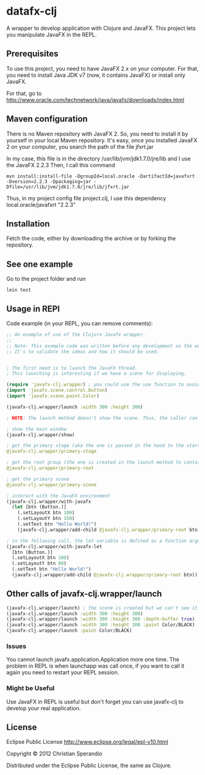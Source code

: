 # datafx-clj

A wrapper to develop application with Clojure and JavaFX. This project lets you manipulate JavaFX in the REPL.

## Prerequisites

To use this project, you need to have JavaFX 2.x on your computer. For that, you need to install Java JDK v7 (now, it contains JavaFX) or install only JavaFX.

For that, go to http://www.oracle.com/technetwork/java/javafx/downloads/index.html

## Maven configuration

There is no Maven repository with JavaFX 2. So, you need to install it by yourself in your local Maven repository. It's easy, once you installed JavaFX 2 on your computer, you search the path of the file jfxrt.jar

In my case, this file is in the directory /usr/lib/jvm/jdk1.7.0/jre/lib and I use the JavaFX 2.2.3
Then, I call this command 
```
mvn install:install-file -DgroupId=local.oracle -DartifactId=javafxrt -Dversion=2.2.3 -Dpackaging=jar -Dfile=/usr/lib/jvm/jdk1.7.0/jre/lib/jfxrt.jar
```

Thus, in my project config file project.clj, I use this dependency local.oracle/javafxrt "2.2.3"

## Installation

Fetch the code, either by downloading the archive or by forking the repository.

## See one example

Go to the project folder and run

```
lein test
```

## Usage in REPl

Code example (in your REPL, you can remove comments):

```clojure
;; An example of use of the Clojure Javafx wrapper.
;;
;; Note: This example code was written before any development on the wrapper.
;; It's to validate the ideas and how it should be used.


; The first need is to launch the JavaFX thread.
; This launching is interesting if we have a scene for displaying.

(require 'javafx-clj.wrapper) ; you could use the use function to avoid repeat the namespace for each call
(import 'javafx.scene.control.Button)
(import 'javafx.scene.paint.Color)

(javafx-clj.wrapper/launch :width 300 :height 300)

; NOTE: The launch method doesn't show the scene. Thus, the caller can make all the changes he wants before displaying.

; show the main window
(javafx-clj.wrapper/show)

; get the primary stage (aka the one is passed in the hood to the start function of the extended Application class
@javafx-clj.wrapper/primary-stage

; get the root group (the one is created in the launch method to contain the scene
@javafx-clj.wrapper/primary-root

; get the primary scene
@javafx-clj.wrapper/primary-scene

; interact with the JavaFX environment
(javafx-clj.wrapper/with-javafx
  (let [btn (Button.)]
    (.setLayoutX btn 100)
    (.setLayoutY btn 150)
    (.setText btn "Hello World!")
    (javafx-clj.wrapper/add-child @javafx-clj.wrapper/primary-root btn)))

; in the following call, the let variable is defined as a function argument
(javafx-clj.wrapper/with-javafx-let
  [btn (Button.)]
  (.setLayoutX btn 100)
  (.setLayoutY btn 80)
  (.setText btn "Hello World!")
  (javafx-clj.wrapper/add-child @javafx-clj.wrapper/primary-root btn))

```

## Other calls of javafx-clj.wrapper/launch

```clojure
(javafx-clj.wrapper/launch) ; the scene is created but we can't see it because its size is set to 0
(javafx-clj.wrapper/launch :width 300 :height 300)
(javafx-clj.wrapper/launch :width 300 :height 300 :depth-buffer true)
(javafx-clj.wrapper/launch :width 300 :height 300 :paint Color/BLACK)
(javafx-clj.wrapper/launch :paint Color/BLACK)
```


### Issues

You cannot launch javafx.application.Application more one time. The problem in REPL is when launchapp was call once, if you want to call it again you need to restart your REPL session.

### Might be Useful

Use JavaFX in REPL is useful but don't forget you can use javafx-clj to develop your real application. 

## License

Eclipse Public License
http://www.eclipse.org/legal/epl-v10.html

Copyright © 2012 Christian Sperandio

Distributed under the Eclipse Public License, the same as Clojure.
